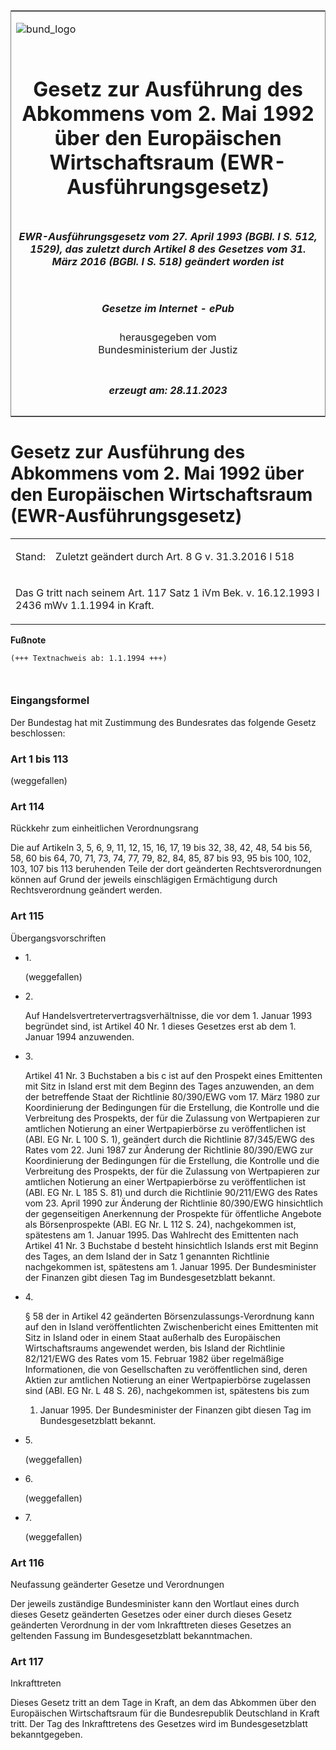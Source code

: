 <span id="DECKBLATT.html"></span>

<table border="0" frame="border" width="100%">

<tr valign="top">

<td align="left">

![bund\_logo](BfJ_2021_Web_de_de.gif)

</td>

<td align="right">

 

</td>

</tr>

<tr align="center" valign="middle">

<td colspan="2">

# Gesetz zur Ausführung des Abkommens vom 2. Mai 1992 über den Europäischen Wirtschaftsraum (EWR-Ausführungsgesetz)

</td>

</tr>

<tr align="center" valign="middle">

<td colspan="2">

##### EWR-Ausführungsgesetz vom 27. April 1993 (BGBl. I S. 512, 1529), das zuletzt durch Artikel 8 des Gesetzes vom 31. März 2016 (BGBl. I S. 518) geändert worden ist

</td>

</tr>

<tr align="center" valign="middle">

<td colspan="2">

  
  

##### Gesetze im Internet - ePub  
  
herausgegeben vom  
Bundesministerium der Justiz

</td>

</tr>

<tr align="center" valign="bottom">

<td colspan="2">

  
  

##### erzeugt am: 28.11.2023

</td>

</tr>

</table>

<span id="BJNR051200993.html"></span>

# Gesetz zur Ausführung des Abkommens vom 2. Mai 1992 über den Europäischen Wirtschaftsraum (EWR-Ausführungsgesetz)

<div>

<div class="jnhtml">

<table width="100%">

<colgroup>

<col width="10%">

</col>

<col width="90%">

</col>

</colgroup>

<tr>

<td>

Stand:

</div>

</div>

</td>

<td>

Zuletzt geändert durch Art. 8 G v. 31.3.2016 I 518

</td>

</tr>

<tr>

<td colspan="2">

Das G tritt nach seinem Art. 117 Satz 1 iVm Bek. v. 16.12.1993 I 2436
mWv 1.1.1994 in Kraft.

</td>

</tr>

</table>

</div>

</div>

<div>

  
**Fußnote**

<div class="jnhtml">

<div>

<div class="jurAbsatz">

  

``` 
(+++ Textnachweis ab: 1.1.1994 +++)

 
```

</div>

</div>

</div>

</div>

<span id="BJNR051200993BJNE000100308.html"></span>

### Eingangsformel  

<div>

<div class="jnhtml">

<div>

<div class="jurAbsatz">

Der Bundestag hat mit Zustimmung des Bundesrates das folgende Gesetz
beschlossen:

</div>

</div>

</div>

</div>

<span id="BJNR051200993BJNE000202307.html"></span>

### Art 1 bis 113  
(weggefallen)

<span id="BJNR051200993BJNE000300308.html"></span>

### Art 114  
Rückkehr zum einheitlichen Verordnungsrang

<div>

<div class="jnhtml">

<div>

<div class="jurAbsatz">

Die auf Artikeln 3, 5, 6, 9, 11, 12, 15, 16, 17, 19 bis 32, 38, 42, 48,
54 bis 56, 58, 60 bis 64, 70, 71, 73, 74, 77, 79, 82, 84, 85, 87 bis 93,
95 bis 100, 102, 103, 107 bis 113 beruhenden Teile der dort geänderten
Rechtsverordnungen können auf Grund der jeweils einschlägigen
Ermächtigung durch Rechtsverordnung geändert werden.

</div>

</div>

</div>

</div>

<span id="BJNR051200993BJNE000403377.html"></span>

### Art 115  
Übergangsvorschriften

<div>

<div class="jnhtml">

<div>

<div class="jurAbsatz">

  - 1\.
    
    <div style="">
    
    (weggefallen)
    
    </div>

  - 2\.
    
    <div style="">
    
    Auf Handelsvertretervertragsverhältnisse, die vor dem 1. Januar 1993
    begründet sind, ist Artikel 40 Nr. 1 dieses Gesetzes erst ab dem 1.
    Januar 1994 anzuwenden.
    
    </div>

  - 3\.
    
    <div style="">
    
    Artikel 41 Nr. 3 Buchstaben a bis c ist auf den Prospekt eines
    Emittenten mit Sitz in Island erst mit dem Beginn des Tages
    anzuwenden, an dem der betreffende Staat der Richtlinie 80/390/EWG
    vom 17. März 1980 zur Koordinierung der Bedingungen für die
    Erstellung, die Kontrolle und die Verbreitung des Prospekts, der für
    die Zulassung von Wertpapieren zur amtlichen Notierung an einer
    Wertpapierbörse zu veröffentlichen ist (ABl. EG Nr. L 100 S. 1),
    geändert durch die Richtlinie 87/345/EWG des Rates vom 22. Juni
    1987 zur Änderung der Richtlinie 80/390/EWG zur Koordinierung der
    Bedingungen für die Erstellung, die Kontrolle und die Verbreitung
    des Prospekts, der für die Zulassung von Wertpapieren zur amtlichen
    Notierung an einer Wertpapierbörse zu veröffentlichen ist (ABl. EG
    Nr. L 185 S. 81) und durch die Richtlinie 90/211/EWG des Rates vom
    23. April 1990 zur Änderung der Richtlinie 80/390/EWG hinsichtlich
    der gegenseitigen Anerkennung der Prospekte für öffentliche Angebote
    als Börsenprospekte (ABl. EG Nr. L 112 S. 24), nachgekommen ist,
    spätestens am 1. Januar 1995. Das Wahlrecht des Emittenten nach
    Artikel 41 Nr. 3 Buchstabe d besteht hinsichtlich Islands erst mit
    Beginn des Tages, an dem Island der in Satz 1 genannten Richtlinie
    nachgekommen ist, spätestens am 1. Januar 1995. Der Bundesminister
    der Finanzen gibt diesen Tag im Bundesgesetzblatt bekannt.
    
    </div>

  - 4\.
    
    <div style="">
    
    § 58 der in Artikel 42 geänderten Börsenzulassungs-Verordnung kann
    auf den in Island veröffentlichten Zwischenbericht eines Emittenten
    mit Sitz in Island oder in einem Staat außerhalb des Europäischen
    Wirtschaftsraums angewendet werden, bis Island der Richtlinie
    82/121/EWG des Rates vom 15. Februar 1982 über regelmäßige
    Informationen, die von Gesellschaften zu veröffentlichen sind, deren
    Aktien zur amtlichen Notierung an einer Wertpapierbörse zugelassen
    sind (ABl. EG Nr. L 48 S. 26), nachgekommen ist, spätestens bis zum
    1. Januar 1995. Der Bundesminister der Finanzen gibt diesen Tag im
    Bundesgesetzblatt bekannt.
    
    </div>

  - 5\.
    
    <div style="">
    
    (weggefallen)
    
    </div>

  - 6\.
    
    <div style="">
    
    (weggefallen)
    
    </div>

  - 7\.
    
    <div style="">
    
    (weggefallen)
    
    </div>

</div>

</div>

</div>

</div>

<span id="BJNR051200993BJNE000500308.html"></span>

### Art 116  
Neufassung geänderter Gesetze und Verordnungen

<div>

<div class="jnhtml">

<div>

<div class="jurAbsatz">

Der jeweils zuständige Bundesminister kann den Wortlaut eines durch
dieses Gesetz geänderten Gesetzes oder einer durch dieses Gesetz
geänderten Verordnung in der vom Inkrafttreten dieses Gesetzes an
geltenden Fassung im Bundesgesetzblatt bekanntmachen.

</div>

</div>

</div>

</div>

<span id="BJNR051200993BJNE000600308.html"></span>

### Art 117  
Inkrafttreten

<div>

<div class="jnhtml">

<div>

<div class="jurAbsatz">

Dieses Gesetz tritt an dem Tage in Kraft, an dem das Abkommen über den
Europäischen Wirtschaftsraum für die Bundesrepublik Deutschland in Kraft
tritt. Der Tag des Inkrafttretens des Gesetzes wird im Bundesgesetzblatt
bekanntgegeben.

</div>

</div>

</div>

</div>
